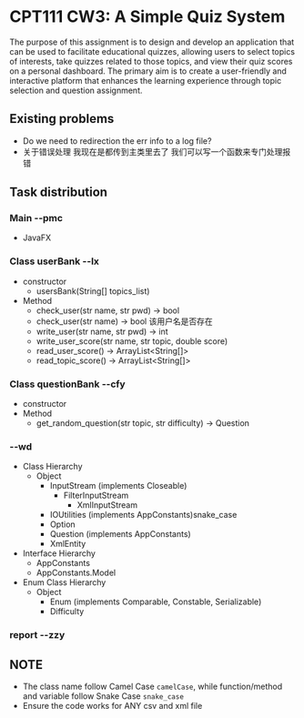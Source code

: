 # CPT111 CW3: A Simple Quiz System
The purpose of this assignment is to design and develop an application that can be used to facilitate
educational quizzes, allowing users to select topics of interests, take quizzes related to those topics,
and view their quiz scores on a personal dashboard. The primary aim is to create a user-friendly
and interactive platform that enhances the learning experience through topic selection and question
assignment.
## Existing problems
- Do we need to redirection the err info to a log file?
- 关于错误处理 我现在是都传到主类里去了 我们可以写一个函数来专门处理报错
## Task distribution
### Main --pmc 
- JavaFX
### Class userBank --lx
- constructor   
  - usersBank(String[] topics_list)
- Method
  - check_user(str name, str pwd) -> bool
  - check_user(str name) -> bool 该用户名是否存在
  - write_user(str name, str pwd) -> int
  - write_user_score(str name, str topic, double score) 
  - read_user_score() -> ArrayList\<String[]\>
  - read_topic_score() -> ArrayList\<String[]\>
### Class questionBank --cfy
- constructor   
- Method
  - get_random_question(str topic, str difficulty) -> Question
### --wd
- Class Hierarchy
  - Object
    - InputStream (implements Closeable)
      - FilterInputStream
        - XmlInputStream
    - IOUtilities (implements AppConstants)snake_case
    - Option
    - Question (implements AppConstants)
    - XmlEntity
- Interface Hierarchy
  - AppConstants
  - AppConstants.Model
- Enum Class Hierarchy
  - Object
    - Enum (implements Comparable, Constable, Serializable)
    - Difficulty
### report --zzy

## NOTE
- The class name follow Camel Case `camelCase`, while function/method and variable follow Snake Case `snake_case`
- Ensure the code works for ANY csv and xml file
